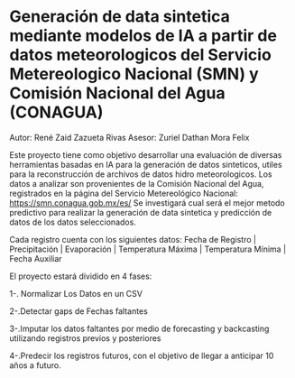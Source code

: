 # Generación de data sintetica mediante modelos de IA a partir de datos meteorologicos del Servicio Metereologico Nacional (SMN) y Comisión Nacional del Agua (CONAGUA)
Autor: René Zaid Zazueta Rivas
Asesor: Zuriel Dathan Mora Felix

Este proyecto tiene como objetivo desarrollar una evaluación de diversas herramientas basadas en IA para la generación de datos  sinteticos, utiles para la reconstrucción de archivos de datos hidro meteorologicos.
Los datos a analizar son provenientes de la Comisión Nacional del Agua, registrados en la página del Servicio Metereológico Nacional: https://smn.conagua.gob.mx/es/
Se investigará cual será el mejor metodo predictivo para realizar la  generación de data sintetica y predicción de datos de los datos seleccionados.

Cada registro cuenta con los siguientes datos:
Fecha de Registro | Precipitación | Evaporación | Temperatura Máxima | Temperatura Mínima | Fecha Auxiliar

El proyecto estará dividido en 4 fases:

1-. Normalizar Los Datos en un CSV

2-.Detectar   gaps de Fechas faltantes

3-.Imputar los datos faltantes por medio de forecasting y backcasting utilizando registros previos y posteriores

4-.Predecir los registros futuros, con el objetivo de llegar a anticipar 10 años a futuro.
